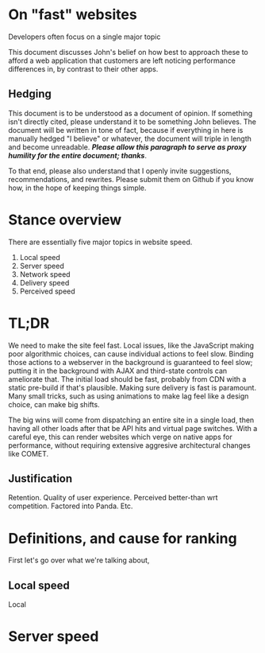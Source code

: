# On "fast" websites

Developers often focus on a single major topic

This document discusses John's belief on how best to approach these to afford a web application that customers are left
noticing performance differences in, by contrast to their other apps.



## Hedging

This document is to be understood as a document of opinion.  If something isn't directly cited, please understand it to
be something John believes.  The document will be written in tone of fact, because if everything in here is manually
hedged "I believe" or whatever, the document will triple in length and become unreadable.  ***Please allow this
paragraph to serve as proxy humility for the entire document; thanks***.

To that end, please also understand that I openly invite suggestions, recommendations, and rewrites.  Please submit them
on Github if you know how, in the hope of keeping things simple.



# Stance overview

There are essentially five major topics in website speed.

1. Local speed
1. Server speed
1. Network speed
1. Delivery speed
1. Perceived speed




# TL;DR

We need to make the site feel fast.  Local issues, like the JavaScript making poor algorithmic choices, can cause individual actions to feel slow.  Binding those actions to a webserver in the background is guaranteed to feel slow; putting it in the background with AJAX and third-state controls can ameliorate that.  The initial load should be fast, probably from CDN with a static pre-build if that's plausible.  Making sure delivery is fast is paramount.  Many small tricks, such as using animations to make lag feel like a design choice, can make big shifts.

The big wins will come from dispatching an entire site in a single load, then having all other loads after that be API hits and virtual page switches.  With a careful eye, this can render websites which verge on native apps for performance, without requiring extensive aggresive architectural changes like COMET.




## Justification

Retention.  Quality of user experience.  Perceived better-than wrt competition.  Factored into Panda.  Etc.



# Definitions, and cause for ranking

First let's go over what we're talking about,


## Local speed

Local



# Server speed
